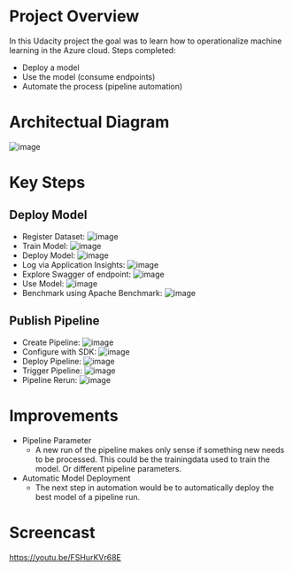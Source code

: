  # Project Overview
 
In this Udacity project the goal was to learn how to operationalize machine learning in the Azure cloud.
Steps completed:
 - Deploy a model
 - Use the model (consume endpoints)
 - Automate the process (pipeline automation)

 # Architectual Diagram
 ![image](https://user-images.githubusercontent.com/56161454/157675813-decd84bc-4867-4813-81a7-c6b283c92795.png)

 # Key Steps
 ## Deploy Model
  - Register Dataset: ![image](https://user-images.githubusercontent.com/56161454/157677786-de087cd6-1273-49de-a8a7-4a72ab70c751.png)
  - Train Model: ![image](https://user-images.githubusercontent.com/56161454/157678023-7dae682d-bcc0-40b3-a32c-92be4d37d934.png)
  - Deploy Model: ![image](https://user-images.githubusercontent.com/56161454/157678404-3bcd0aac-0bcc-4a87-95dd-f6a15ec8a111.png)
  - Log via Application Insights: ![image](https://user-images.githubusercontent.com/56161454/157704196-ec525065-2bd8-474d-82a7-f943549c96f5.png)
  - Explore Swagger of endpoint: ![image](https://user-images.githubusercontent.com/56161454/157704665-29cce543-fe80-4ecf-881f-cc3931f25a3a.png)
  - Use Model: ![image](https://user-images.githubusercontent.com/56161454/157709477-88cf8d10-508a-41be-837b-3a3f068422b8.png)
  - Benchmark using Apache Benchmark: ![image](https://user-images.githubusercontent.com/56161454/157704966-579a261e-a387-44d9-bd77-3f1ed8d58d26.png)
## Publish Pipeline
  - Create Pipeline: ![image](https://user-images.githubusercontent.com/56161454/157679227-3a5840aa-b652-42ac-9b98-454bfde2bdbf.png)
  - Configure with SDK: ![image](https://user-images.githubusercontent.com/56161454/157710277-a6468460-b654-427f-a180-c45ad013c045.png)
  - Deploy Pipeline: ![image](https://user-images.githubusercontent.com/56161454/157680286-0466ee1b-7298-4eca-a468-d1d0d9d41041.png)
  - Trigger Pipeline: ![image](https://user-images.githubusercontent.com/56161454/157743696-b03eb9ff-cfc8-4962-a76b-ad429c2f0a89.png)
  - Pipeline Rerun: ![image](https://user-images.githubusercontent.com/56161454/157711475-ee61553a-58f4-40a4-b018-ad999bd16512.png)

 # Improvements
  - Pipeline Parameter
    - A new run of the pipeline makes only sense if something new needs to be processed. This could be the trainingdata used to train the model. Or different pipeline parameters.
  - Automatic Model Deployment
    - The next step in automation would be to automatically deploy the best model of a pipeline run.
 
 # Screencast
 https://youtu.be/FSHurKVr68E
 
